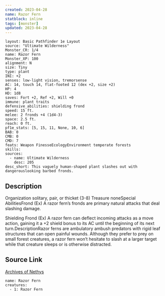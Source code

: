 ```yaml
---
created: 2023-04-28
name: Razor Fern
statblock: inline
tags: [monster]
updated: 2023-04-28
---
```

```statblock
layout: Basic Pathfinder 1e Layout
source: "Ultimate Wilderness"
Monster_CR: 1/4
name: Razor Fern
Monster_XP: 100
alignment: N
size: Tiny
type: plant
INI: +2
senses: low-light vision, tremorsense
AC: 14, touch 14, flat-footed 12 (dex +2, size +2)
HP: 4
HD: 1d8
saves: Fort +2, Ref +2, Will +0
immune: plant traits
defensive_abilities: shielding frond
speed: 15 ft.
melee: 2 fronds +4 (1d4-3)
space: 2.5 ft.
reach: 0 ft.
pf1e_stats: [5, 15, 11, None, 10, 6]
BAB: 0
CMB: 0
CMD: 7
feats: Weapon FinesseEcologyEnvironment temperate forests
skills: 
sources:
  - name: Ultimate Wilderness
    desc: 205
desc_short: This vaguely human-shaped plant slashes out with dangerouslooking barbed fronds.
```
## Description
Organization solitary, pair, or thicket (3-8)
Treasure noneSpecial AbilitiesFrond (Ex) A razor fern’s fronds are primary natural attacks that deal slashing damage.

Shielding Frond (Ex) A razor fern can deflect incoming attacks as a move action, gaining it a +2 shield bonus to its AC until the beginning of its next turn.DescriptionRazor ferns are ambulatory ambush predators with rigid leaf structures that can open painful wounds. Although they prefer to prey on small forest creatures, a razor fern won’t hesitate to slash at a larger target while that creature sleeps or is otherwise distracted.
## Source Link
[Archives of Nethys](https://aonprd.com/MonsterDisplay.aspx?ItemName=Razor%20Fern)
```encounter-table
name: Razor Fern
creatures:
  - 1: Razor Fern
```
